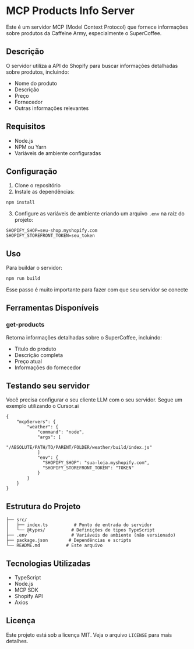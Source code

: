 # MCP Products Info Server

Este é um servidor MCP (Model Context Protocol) que fornece informações sobre produtos da Caffeine Army, especialmente o SuperCoffee.

## Descrição

O servidor utiliza a API do Shopify para buscar informações detalhadas sobre produtos, incluindo:
- Nome do produto
- Descrição
- Preço
- Fornecedor
- Outras informações relevantes

## Requisitos

- Node.js
- NPM ou Yarn
- Variáveis de ambiente configuradas

## Configuração

1. Clone o repositório
2. Instale as dependências:
```bash
npm install
```

3. Configure as variáveis de ambiente criando um arquivo `.env` na raiz do projeto:
```env
SHOPIFY_SHOP=seu-shop.myshopify.com
SHOPIFY_STOREFRONT_TOKEN=seu_token
```

## Uso

Para buildar o servidor:

```bash
npm run build
```

Esse passo é muito importante para fazer com que seu servidor se conecte

## Ferramentas Disponíveis

### get-products

Retorna informações detalhadas sobre o SuperCoffee, incluindo:
- Título do produto
- Descrição completa
- Preço atual
- Informações do fornecedor

## Testando seu servidor

Você precisa configurar o seu cliente LLM com o seu servidor. Segue um exemplo utilizando o Cursor.ai

```
{
    "mcpServers": {
        "weather": {
            "command": "node",
            "args": [
                "/ABSOLUTE/PATH/TO/PARENT/FOLDER/weather/build/index.js"
            ]
            "env": {
              "SHOPIFY_SHOP": "sua-loja.myshopify.com",
              "SHOPIFY_STOREFRONT_TOKEN": "TOKEN"
            }
        }
    }
}
```

## Estrutura do Projeto

```
├── src/
│   ├── index.ts          # Ponto de entrada do servidor
│   └── @types/          # Definições de tipos TypeScript
├── .env                 # Variáveis de ambiente (não versionado)
├── package.json        # Dependências e scripts
└── README.md          # Este arquivo
```

## Tecnologias Utilizadas

- TypeScript
- Node.js
- MCP SDK
- Shopify API
- Axios

## Licença

Este projeto está sob a licença MIT. Veja o arquivo `LICENSE` para mais detalhes. 
